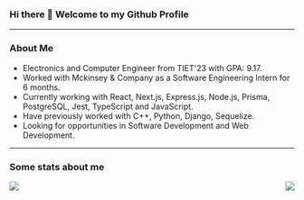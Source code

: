 <!-- Writing readme for my github profile -->

### Hi there 👋 Welcome to my Github Profile 

<hr/>


### About Me 

- Electronics and Computer Engineer from TIET'23 with GPA: 9.17.
- Worked with Mckinsey & Company as a Software Engineering Intern for 6 months.
- Currently working with React, Next.js, Express.js, Node.js, Prisma, PostgreSQL, Jest, TypeScript and JavaScript.
- Have previously worked with C++, Python, Django, Sequelize.
- Looking for opportunities in Software Development and Web Development.

<hr/>

### Some stats about me

<div>
    <img align="left" src="https://github-readme-stats.vercel.app/api?username=Abhishek-Kharpal&count_private=true&show_icons=true&theme=radical" />
    <img align="right" src="https://github-readme-stats.vercel.app/api/top-langs/?username=Abhishek-Kharpal&theme=radical" />
</div>
